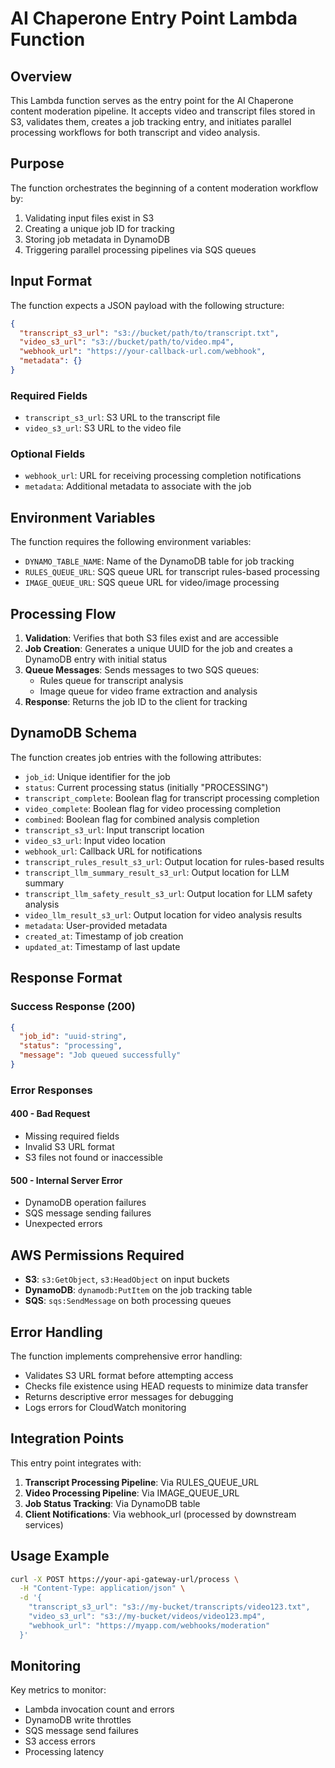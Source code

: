 # AI Chaperone Entry Point Lambda Function

## Overview
This Lambda function serves as the entry point for the AI Chaperone content moderation pipeline. It accepts video and transcript files stored in S3, validates them, creates a job tracking entry, and initiates parallel processing workflows for both transcript and video analysis.

## Purpose
The function orchestrates the beginning of a content moderation workflow by:
1. Validating input files exist in S3
2. Creating a unique job ID for tracking
3. Storing job metadata in DynamoDB
4. Triggering parallel processing pipelines via SQS queues

## Input Format
The function expects a JSON payload with the following structure:
```json
{
  "transcript_s3_url": "s3://bucket/path/to/transcript.txt",
  "video_s3_url": "s3://bucket/path/to/video.mp4",
  "webhook_url": "https://your-callback-url.com/webhook",
  "metadata": {}
}
```

### Required Fields
- `transcript_s3_url`: S3 URL to the transcript file
- `video_s3_url`: S3 URL to the video file

### Optional Fields
- `webhook_url`: URL for receiving processing completion notifications
- `metadata`: Additional metadata to associate with the job

## Environment Variables
The function requires the following environment variables:
- `DYNAMO_TABLE_NAME`: Name of the DynamoDB table for job tracking
- `RULES_QUEUE_URL`: SQS queue URL for transcript rules-based processing
- `IMAGE_QUEUE_URL`: SQS queue URL for video/image processing

## Processing Flow
1. **Validation**: Verifies that both S3 files exist and are accessible
2. **Job Creation**: Generates a unique UUID for the job and creates a DynamoDB entry with initial status
3. **Queue Messages**: Sends messages to two SQS queues:
   - Rules queue for transcript analysis
   - Image queue for video frame extraction and analysis
4. **Response**: Returns the job ID to the client for tracking

## DynamoDB Schema
The function creates job entries with the following attributes:
- `job_id`: Unique identifier for the job
- `status`: Current processing status (initially "PROCESSING")
- `transcript_complete`: Boolean flag for transcript processing completion
- `video_complete`: Boolean flag for video processing completion
- `combined`: Boolean flag for combined analysis completion
- `transcript_s3_url`: Input transcript location
- `video_s3_url`: Input video location
- `webhook_url`: Callback URL for notifications
- `transcript_rules_result_s3_url`: Output location for rules-based results
- `transcript_llm_summary_result_s3_url`: Output location for LLM summary
- `transcript_llm_safety_result_s3_url`: Output location for LLM safety analysis
- `video_llm_result_s3_url`: Output location for video analysis results
- `metadata`: User-provided metadata
- `created_at`: Timestamp of job creation
- `updated_at`: Timestamp of last update

## Response Format

### Success Response (200)
```json
{
  "job_id": "uuid-string",
  "status": "processing",
  "message": "Job queued successfully"
}
```

### Error Responses

#### 400 - Bad Request
- Missing required fields
- Invalid S3 URL format
- S3 files not found or inaccessible

#### 500 - Internal Server Error
- DynamoDB operation failures
- SQS message sending failures
- Unexpected errors

## AWS Permissions Required
- **S3**: `s3:GetObject`, `s3:HeadObject` on input buckets
- **DynamoDB**: `dynamodb:PutItem` on the job tracking table
- **SQS**: `sqs:SendMessage` on both processing queues

## Error Handling
The function implements comprehensive error handling:
- Validates S3 URL format before attempting access
- Checks file existence using HEAD requests to minimize data transfer
- Returns descriptive error messages for debugging
- Logs errors for CloudWatch monitoring

## Integration Points
This entry point integrates with:
1. **Transcript Processing Pipeline**: Via RULES_QUEUE_URL
2. **Video Processing Pipeline**: Via IMAGE_QUEUE_URL
3. **Job Status Tracking**: Via DynamoDB table
4. **Client Notifications**: Via webhook_url (processed by downstream services)

## Usage Example
```bash
curl -X POST https://your-api-gateway-url/process \
  -H "Content-Type: application/json" \
  -d '{
    "transcript_s3_url": "s3://my-bucket/transcripts/video123.txt",
    "video_s3_url": "s3://my-bucket/videos/video123.mp4",
    "webhook_url": "https://myapp.com/webhooks/moderation"
  }'
```

## Monitoring
Key metrics to monitor:
- Lambda invocation count and errors
- DynamoDB write throttles
- SQS message send failures
- S3 access errors
- Processing latency